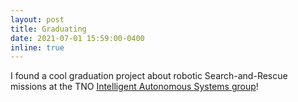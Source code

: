 ```yaml
---
layout: post
title: Graduating
date: 2021-07-01 15:59:00-0400
inline: true
---
```


I found a cool graduation project about robotic Search-and-Rescue missions at the TNO [Intelligent Autonomous Systems group](https://www.tno.nl/en/focus-areas/defence-safety-security/expertise-groups/intelligent-autonomous-systems/)!
